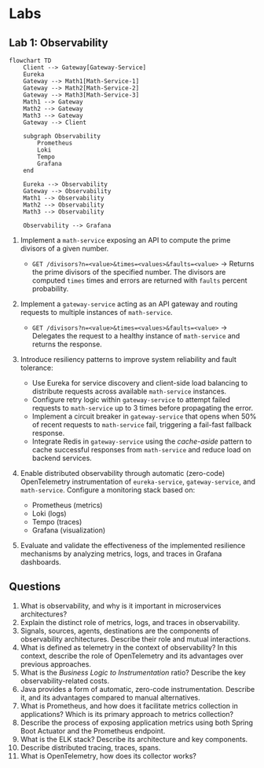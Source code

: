 # Labs

## Lab 1: Observability

```mermaid
flowchart TD
    Client --> Gateway[Gateway-Service]
    Eureka
    Gateway --> Math1[Math-Service-1]
    Gateway --> Math2[Math-Service-2]
    Gateway --> Math3[Math-Service-3]
    Math1 --> Gateway
    Math2 --> Gateway
    Math3 --> Gateway
    Gateway --> Client

    subgraph Observability
        Prometheus
        Loki
        Tempo
        Grafana
    end

    Eureka --> Observability
    Gateway --> Observability
    Math1 --> Observability
    Math2 --> Observability
    Math3 --> Observability

    Observability --> Grafana
```

1. Implement a `math-service` exposing an API to compute the prime divisors of a given number.
    - `GET /divisors?n=<value>&times=<values>&faults=<value>` → Returns the prime divisors of the specified number. The divisors are computed `times` times and errors are returned with `faults` percent probability.

2. Implement a `gateway-service` acting as an API gateway and routing requests to multiple instances of `math-service`.
    - `GET /divisors?n=<value>&times=<values>&faults=<value>` → Delegates the request to a healthy instance of `math-service` and returns the response.

3. Introduce resiliency patterns to improve system reliability and fault tolerance:
    - Use Eureka for service discovery and client-side load balancing to distribute requests across available `math-service` instances.
    - Configure retry logic within `gateway-service` to attempt failed requests to `math-service` up to 3 times before propagating the error.
    - Implement a circuit breaker in `gateway-service` that opens when 50% of recent requests to `math-service` fail, triggering a fail-fast fallback response.
    - Integrate Redis in `gateway-service` using the *cache-aside* pattern to cache successful responses from `math-service` and reduce load on backend services.

4. Enable distributed observability through automatic (zero-code) OpenTelemetry instrumentation of `eureka-service`, `gateway-service`, and `math-service`. Configure a monitoring stack based on:
    - Prometheus (metrics)
    - Loki (logs)
    - Tempo (traces)
    - Grafana (visualization)

5. Evaluate and validate the effectiveness of the implemented resilience mechanisms by analyzing metrics, logs, and traces in Grafana dashboards.

## Questions
1. What is observability, and why is it important in microservices architectures?
2. Explain the distinct role of metrics, logs, and traces in observability.
3. Signals, sources, agents, destinations are the components of observability architectures. Describe their role and mutual interactions.
4. What is defined as telemetry in the context of observability? In this context, describe the role of OpenTelemetry and its advantages over previous approaches.
5. What is the *Business Logic to Instrumentation* ratio? Describe the key observability-related costs.
6. Java provides a form of automatic, zero-code instrumentation. Describe it, and its advantages compared to manual alternatives.
7. What is Prometheus, and how does it facilitate metrics collection in applications? Which is its primary approach to metrics collection?
8. Describe the process of exposing application metrics using both Spring Boot Actuator and the Prometheus endpoint.
9. What is the ELK stack? Describe its architecture and key components.
10. Describe distributed tracing, traces, spans.
11. What is OpenTelemetry, how does its collector works?

